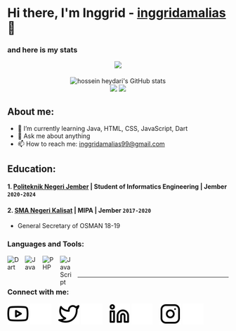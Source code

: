 # Hi there, I'm Inggrid - [inggridamalias](https://www.youtube.com/channel/UCjH1EGxfX4LH9UuIF4cBg6w) 👋

### and here is my stats
<p align="center"><img src="https://www.codewars.com/users/inggridamalias/badges/large"/><br /><br />
  <img src="https://github-readme-stats.vercel.app/api?username=inggridamalias&show_icons=true&include_all_commits=true&theme=monokai" alt="hossein heydari's GitHub stats" /><br />
  <img src="https://github-readme-streak-stats.herokuapp.com/?user=inggridamalias&theme=monokai"/>
  <img src="https://github-readme-stats.vercel.app/api/top-langs/?username=inggridamalias&layout=compact&theme=monokai&langs_count=12"/><br />
</p>

## About me:
- 🌱 I’m currently learning Java, HTML, CSS, JavaScript, Dart
- 💬 Ask me about anything
- 📫 How to reach me: inggridamalias99@gmail.com

## Education:

#### 1. [Politeknik Negeri Jember](https://polije.ac.id/) | Student of Informatics Engineering | Jember `2020-2024`
   
 #### 2. [SMA Negeri Kalisat](https://web.smakalisat.com/) | MIPA | Jember `2017-2020`
   - General Secretary of OSMAN 18-19

### Languages and Tools:

[<img align="left" alt="Dart" width="30px" src="https://upload.wikimedia.org/wikipedia/commons/thumb/f/fe/Dart_programming_language_logo.svg/2560px-Dart_programming_language_logo.svg.png" style="padding-right:10px;" />][webdev]
[<img align="left" alt="Java" width="30px" src="https://proxsisgroup.com/wp-content/uploads/2019/08/104-1040733_kotlin-java-programming-language-logo-clipart-1024x598.png" style="padding-right:10px;" />][webdev]
[<img align="left" alt="PHP" width="30px" src="https://www.php.net/images/logos/new-php-logo.svg" style="padding-right:10px;" />][webdev]
[<img align="left" alt="JavaScript" width="30px" src="https://www.freepnglogos.com/uploads/javascript-png/javascript-logo-transparent-logo-javascript-images-3.png" style="padding-right:10px;" />][webdev]

<br />
<br />

---
### Connect with me:

[![website](./img/youtube-light.svg)](https://www.youtube.com/channel/UCjH1EGxfX4LH9UuIF4cBg6w-light-mode-only)
[![website](./img/youtube-dark.svg)](https://www.youtube.com/channel/UCjH1EGxfX4LH9UuIF4cBg6w-dark-mode-only)
&nbsp;&nbsp;
[![website](./img/twitter-light.svg)](https://twitter.com/inggrid_amalias-light-mode-only)
[![website](./img/twitter-dark.svg)](https://twitter.com/inggrid_amalias-dark-mode-only)
&nbsp;&nbsp;
[![website](./img/linkedin-light.svg)](https://www.linkedin.com/in/inggrid-amalia-sabrina-a74b991b5/-light-mode-only)
[![website](./img/linkedin-dark.svg)](https://www.linkedin.com/in/inggrid-amalia-sabrina-a74b991b5/-dark-mode-only)
&nbsp;&nbsp;
[![website](./img/instagram-light.svg)](https://www.instagram.com/inggrid_amalias/-light-mode-only)
[![website](./img/instagram-dark.svg)](https://www.instagram.com/inggrid_amalias/-dark-mode-only)

[webdev]: https://github.com/inggridamalias/inggridamalias

